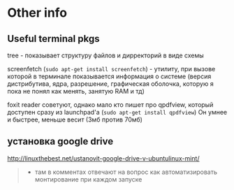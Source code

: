 # Other info
## Useful terminal pkgs
tree - показывает структуру файлов и дирректорий в виде схемы

screenfetch (`sudo apt-get install screenfetch`) - утилиту,
при вызове которой в терминале показывается информация о системе
(версия дистрибутива, ядра, разрешение, графическая оболочка, которую
я пока не понял как менять, занятую RAM и тд)

foxit reader советуют, однако мало кто пишет про qpdfview, который
доступен сразу из launchpad'a (`sudo apt-get install qpdfview`)
Он умнее и быстрее, меньше весит (3мб против 70мб)

## установка google drive
http://linuxthebest.net/ustanovit-google-drive-v-ubuntulinux-mint/

> + там в комментах отвечают на вопрос как автоматизировать монтирование при каждом запуске
